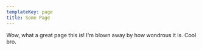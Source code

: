 ```yaml
---
templateKey: page
title: Some Page
---
```

Wow, what a great page this is! I'm blown away by how wondrous it is. Cool bro.
